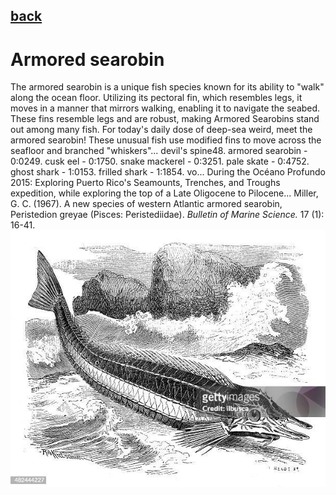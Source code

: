 ## [back](../index.md) 
# Armored searobin
The armored searobin is a unique fish species known for its ability to "walk" along the ocean floor. Utilizing its pectoral fin, which resembles legs, it moves in a manner that mirrors walking, enabling it to navigate the seabed. These fins resemble legs and are robust, making Armored Searobins stand out among many fish. For today's daily dose of deep-sea weird, meet the armored searobin! These unusual fish use modified fins to move across the seafloor and branched "whiskers"... devil's spine48. armored searobin - 0:0249. cusk eel - 0:1750. snake mackerel - 0:3251. pale skate - 0:4752. ghost shark - 1:0153. frilled shark - 1:1854. vo... During the Océano Profundo 2015: Exploring Puerto Rico's Seamounts, Trenches, and Troughs expedition, while exploring the top of a Late Oligocene to Pilocene... Miller, G. C. (1967). A new species of western Atlantic armored searobin, Peristedion greyae (Pisces: Peristediidae). <em>Bulletin of Marine Science.</em> 17 (1): 16-41.
![zdjecie ryby :)](../fotki/Armored_searobin.jpg)
